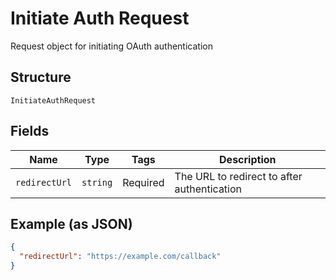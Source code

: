 
# Initiate Auth Request

Request object for initiating OAuth authentication

## Structure

`InitiateAuthRequest`

## Fields

| Name | Type | Tags | Description |
|  --- | --- | --- | --- |
| `redirectUrl` | `string` | Required | The URL to redirect to after authentication |

## Example (as JSON)

```json
{
  "redirectUrl": "https://example.com/callback"
}
```

